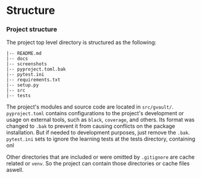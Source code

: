 # Structure #

### Project structure ###
The project top level directory is structured as the following:

```
|-- README.md
|-- docs
|-- screenshots
|-- pyproject.toml.bak
|-- pytest.ini
|-- requirements.txt
|-- setup.py
|-- src
|-- tests
```

The project's modules and source code are located in `src/gvault/`. `pyproject.toml` contains configurations to the
project's development or usage on external tools, such as `black`, `coverage`, and others. Its format was changed to
`.bak` to prevent it from causing conflicts on the package installation. But if needed to development purposes, just
remove the `.bak`. `pytest.ini` sets to ignore the learning tests at the tests directory, containing onl

Other directories that are included or were omitted by `.gitignore` are cache related or `venv`. So the project can
contain those directories or cache files aswell.
